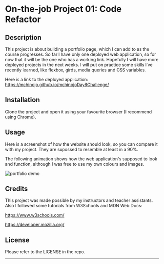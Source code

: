# On-the-job Project 01: Code Refactor

## Description 

This project is about building a portfolio page, which I can add to as the course progresses. 
So far I have only one deployed web application, so for now that it will be the one who has a working link. Hopefully I will have more deployed projects in the next weeks.
I will put on practice some skills I’ve recently learned, like flexbox, girds, media queries and CSS variables.

Here is a link to the deployed application: https://mchinojo.github.io/mchinojoDay8Challenge/


## Installation

Clone the project and open it using your favourite browser (I recommend using Chrome).


## Usage 

Here is a screenshot of how the website should look, so you can compare it with my project. They are supossed to resemble at least in a 90%.

The following animation shows how the web application's  supposed to look and function, although I was free to use my own colours and images.

![portfolio demo](./images/01-css-challenge-demo.gif)


## Credits

This project was made possible by my instructors and teacher assistants.
Also I followed some tutorials from W3Schools and MDN Web Docs:

https://www.w3schools.com/

https://developer.mozilla.org/


## License

Please refer to the LICENSE in the repo.



---
